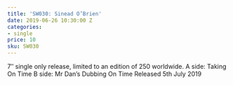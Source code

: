 ```yaml
---
title: 'SW030: Sinead O’Brien'
date: 2019-06-26 10:30:00 Z
categories:
- single
price: 10
sku: SW030
---
```


7″ single only release, limited to an edition of 250 worldwide.
A side: Taking On Time
B side: Mr Dan’s Dubbing On Time
Released 5th July 2019